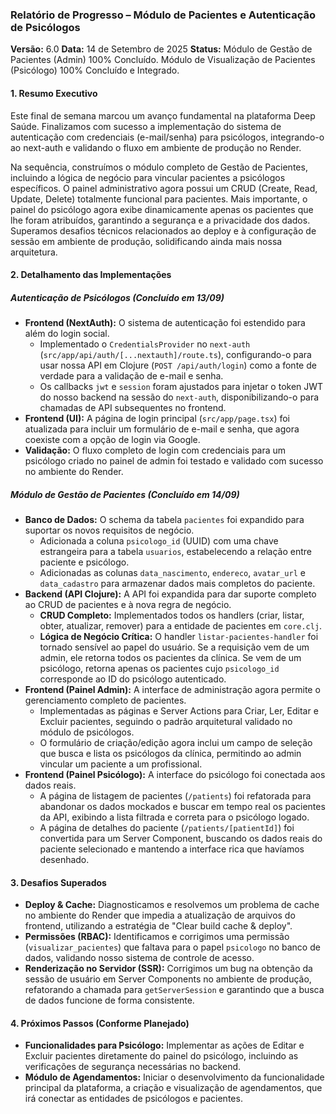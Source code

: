 ### **Relatório de Progresso – Módulo de Pacientes e Autenticação de Psicólogos**

**Versão:** 6.0
**Data:** 14 de Setembro de 2025
**Status:** Módulo de Gestão de Pacientes (Admin) 100% Concluído. Módulo de Visualização de Pacientes (Psicólogo) 100% Concluído e Integrado.

#### **1. Resumo Executivo**

Este final de semana marcou um avanço fundamental na plataforma Deep Saúde. Finalizamos com sucesso a implementação do sistema de autenticação com credenciais (e-mail/senha) para psicólogos, integrando-o ao next-auth e validando o fluxo em ambiente de produção no Render.

Na sequência, construímos o módulo completo de Gestão de Pacientes, incluindo a lógica de negócio para vincular pacientes a psicólogos específicos. O painel administrativo agora possui um CRUD (Create, Read, Update, Delete) totalmente funcional para pacientes. Mais importante, o painel do psicólogo agora exibe dinamicamente apenas os pacientes que lhe foram atribuídos, garantindo a segurança e a privacidade dos dados. Superamos desafios técnicos relacionados ao deploy e à configuração de sessão em ambiente de produção, solidificando ainda mais nossa arquitetura.

#### **2. Detalhamento das Implementações**

##### **Autenticação de Psicólogos (Concluído em 13/09)**

*   **Frontend (NextAuth):** O sistema de autenticação foi estendido para além do login social.
    *   Implementado o `CredentialsProvider` no `next-auth` (`src/app/api/auth/[...nextauth]/route.ts`), configurando-o para usar nossa API em Clojure (`POST /api/auth/login`) como a fonte de verdade para a validação de e-mail e senha.
    *   Os callbacks `jwt` e `session` foram ajustados para injetar o token JWT do nosso backend na sessão do `next-auth`, disponibilizando-o para chamadas de API subsequentes no frontend.
*   **Frontend (UI):** A página de login principal (`src/app/page.tsx`) foi atualizada para incluir um formulário de e-mail e senha, que agora coexiste com a opção de login via Google.
*   **Validação:** O fluxo completo de login com credenciais para um psicólogo criado no painel de admin foi testado e validado com sucesso no ambiente do Render.

##### **Módulo de Gestão de Pacientes (Concluído em 14/09)**

*   **Banco de Dados:** O schema da tabela `pacientes` foi expandido para suportar os novos requisitos de negócio.
    *   Adicionada a coluna `psicologo_id` (UUID) com uma chave estrangeira para a tabela `usuarios`, estabelecendo a relação entre paciente e psicólogo.
    *   Adicionadas as colunas `data_nascimento`, `endereco`, `avatar_url` e `data_cadastro` para armazenar dados mais completos do paciente.
*   **Backend (API Clojure):** A API foi expandida para dar suporte completo ao CRUD de pacientes e à nova regra de negócio.
    *   **CRUD Completo:** Implementados todos os handlers (criar, listar, obter, atualizar, remover) para a entidade de pacientes em `core.clj`.
    *   **Lógica de Negócio Crítica:** O handler `listar-pacientes-handler` foi tornado sensível ao papel do usuário. Se a requisição vem de um admin, ele retorna todos os pacientes da clínica. Se vem de um psicólogo, retorna apenas os pacientes cujo `psicologo_id` corresponde ao ID do psicólogo autenticado.
*   **Frontend (Painel Admin):** A interface de administração agora permite o gerenciamento completo de pacientes.
    *   Implementadas as páginas e Server Actions para Criar, Ler, Editar e Excluir pacientes, seguindo o padrão arquitetural validado no módulo de psicólogos.
    *   O formulário de criação/edição agora inclui um campo de seleção que busca e lista os psicólogos da clínica, permitindo ao admin vincular um paciente a um profissional.
*   **Frontend (Painel Psicólogo):** A interface do psicólogo foi conectada aos dados reais.
    *   A página de listagem de pacientes (`/patients`) foi refatorada para abandonar os dados mockados e buscar em tempo real os pacientes da API, exibindo a lista filtrada e correta para o psicólogo logado.
    *   A página de detalhes do paciente (`/patients/[patientId]`) foi convertida para um Server Component, buscando os dados reais do paciente selecionado e mantendo a interface rica que havíamos desenhado.

#### **3. Desafios Superados**

*   **Deploy & Cache:** Diagnosticamos e resolvemos um problema de cache no ambiente do Render que impedia a atualização de arquivos do frontend, utilizando a estratégia de "Clear build cache & deploy".
*   **Permissões (RBAC):** Identificamos e corrigimos uma permissão (`visualizar_pacientes`) que faltava para o papel `psicologo` no banco de dados, validando nosso sistema de controle de acesso.
*   **Renderização no Servidor (SSR):** Corrigimos um bug na obtenção da sessão de usuário em Server Components no ambiente de produção, refatorando a chamada para `getServerSession` e garantindo que a busca de dados funcione de forma consistente.

#### **4. Próximos Passos (Conforme Planejado)**

*   **Funcionalidades para Psicólogo:** Implementar as ações de Editar e Excluir pacientes diretamente do painel do psicólogo, incluindo as verificações de segurança necessárias no backend.
*   **Módulo de Agendamentos:** Iniciar o desenvolvimento da funcionalidade principal da plataforma, a criação e visualização de agendamentos, que irá conectar as entidades de psicólogos e pacientes.
